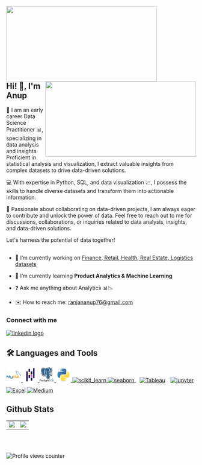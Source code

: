 



<p align="center">
      <img src="https://media.tenor.com/ATdbskpVbCwAAAAd/man-data.gif" width="400" height="200" align="left">
      <img src="https://github.com/anupr-cloud/anupr-cloud/assets/55731192/c33d25b2-5f9c-4f2c-b6e2-d97c1cca88a2/date-every" width="400" height="200" align="right">
</p>

### 
<br>
<br>
<br>
<br>
<br>
<br>
<br>
<br>
<br>




## Hi! 👋, I'm Anup  
  



<!-- ### Glad to see you here!   -->

<!-- I'm a data analyst skilled in extracting insights from complex datasets, driving data-driven decisions. Proficient in statistical analysis and visualization, I uncover patterns and trends. 
 -->
<!--  I am an early career Data Science Practitioner 📈, specializing in data analysis and insights. Proficient in statistical analysis and visualization, I extract valuable insights from complex datasets to drive data-driven solutions. -->


🔆 I am an early career Data Science Practitioner 📊, specializing in data analysis and insights. Proficient in statistical analysis and visualization, I extract valuable insights from complex datasets to drive data-driven solutions.

💻 With expertise in Python, SQL, and data visualization  📈, I possess the skills to handle diverse datasets and transform them into actionable information.

🚀 Passionate about collaborating on data-driven projects, I am always eager to contribute and unlock the power of data. Feel free to reach out to me for discussions, collaborations, or inquiries related to data analysis, insights, and data-driven solutions.

Let's harness the potential of data together!


<!--  
Experienced in handling large datasets, I leverage emerging technologies for enhanced analytics. From data cleansing to predictive modeling, I make data accessible for informed decision-making, unlocking its potential.   -->



##
<tr><td valign="top" width="50%">

- 🔭 I’m currently working on [Finance, Retail, Health, Real Estate, Logistics datasets](https://github.com/anupr-cloud/Projects)   
  

- 🌱 I’m currently learning **Product Analytics & Machine Learning**
  

- ❓ Ask me anything about Analytics 📊📉  
  

- ✉️ How to reach me: ranjananup76@gmail.com  


</td><td valign="top" width="50%">



</td></tr>



### Connect with me

<div align="left">
  <a href="https://www.linkedin.com/in/anupranjans/" target="_blank">
    <img src="https://raw.githubusercontent.com/maurodesouza/profile-readme-generator/master/src/assets/icons/social/linkedin/default.svg" width="52" height="40" alt="linkedin logo"  />
  </a>
</div>

###


## 🛠 Languages and Tools  

<p align="left"> <a href="https://www.mysql.com/" target="_blank" rel="noreferrer"> <img src="https://raw.githubusercontent.com/devicons/devicon/master/icons/mysql/mysql-original-wordmark.svg" alt="mysql" width="40" height="40"/> </a> <a href="https://pandas.pydata.org/" target="_blank" rel="noreferrer"> <img src="https://raw.githubusercontent.com/devicons/devicon/2ae2a900d2f041da66e950e4d48052658d850630/icons/pandas/pandas-original.svg" alt="pandas" width="40" height="40"/> </a> <a href="https://www.postgresql.org" target="_blank" rel="noreferrer"> <img src="https://raw.githubusercontent.com/devicons/devicon/master/icons/postgresql/postgresql-original-wordmark.svg" alt="postgresql" width="40" height="40"/> </a> <a href="https://www.python.org" target="_blank" rel="noreferrer"> <img src="https://raw.githubusercontent.com/devicons/devicon/master/icons/python/python-original.svg" alt="python" width="40" height="40"/> </a> <a href="https://scikit-learn.org/" target="_blank" rel="noreferrer"> <img src="https://upload.wikimedia.org/wikipedia/commons/0/05/Scikit_learn_logo_small.svg" alt="scikit_learn" width="40" height="40"/> </a> <a href="https://seaborn.pydata.org/" target="_blank" rel="noreferrer"> <img src="https://seaborn.pydata.org/_images/logo-mark-lightbg.svg" alt="seaborn" width="40" height="40"/> </a> 
 <a href="https://www.tableau.com/" target="_blank"><img style="margin: 10px" src="https://profilinator.rishav.dev/skills-assets/tableau.svg" alt="Tableau" height="50" /></a>  
<a href="https://jupyter.org/" target="_blank"><img src='https://cdn.jsdelivr.net/npm/simple-icons@3.0.1/icons/jupyter.svg' alt='jupyter' height='40'/></a>
<a href="https://www.microsoft.com/en-in/microsoft-365/excel" target="_blank"><img src='https://img.icons8.com/?size=512&id=11566&format=png' alt='Excel' height='40'/></a>
<a href="https://medium.com/" target="_blank"><img src="https://github.com/anupr-cloud/anupr-cloud/assets/55731192/6d36fc10-9fe0-434c-a67b-18d81cdebd55" alt="Medium" height="45"/></a>
</p>
  



## Github Stats  
<table><tr><td valign="top" width="50%">

<img src="https://github-readme-stats.vercel.app/api?username=anupr-cloud&show_icons=true&count_private=true&hide_border=true" align="left" style="width: 100%" />

</td><td valign="top" width="50%">

<img src="https://github-readme-stats.vercel.app/api/top-langs/?username=anupr-cloud&hide_border=true&layout=compact" align="left" style="width: 100%" />

</td></tr></table>  

<br/>  

  

<br/>  

![Profile views counter](https://komarev.com/ghpvc/?username=anupr-cloud&&style=flat-square)  
  

<br/>  


<br />












